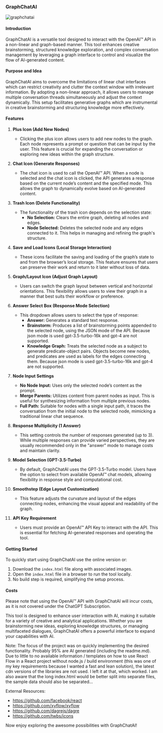 ### GraphChatAI

![graphchatai](https://github.com/florian-kalisch/graphchatai/assets/5501881/1e207b95-ba82-4ad6-9e5d-3f4be1d7a07e)

#### Introduction
GraphChatAI is a versatile tool designed to interact with the OpenAI™ API in a non-linear and graph-based manner. This tool enhances creative brainstorming, structured knowledge exploration, and complex conversation management by leveraging a graph interface to control and visualize the flow of AI-generated content.

#### Purpose and Idea
GraphChatAI aims to overcome the limitations of linear chat interfaces which can restrict creativity and clutter the context window with irrelevant information. By adopting a non-linear approach, it allows users to manage multiple conversation threads simultaneously and adjust the context dynamically. This setup facilitates generative graphs which are instrumental in creative brainstorming and structuring knowledge more effectively.

#### Features

1. **Plus Icon (Add New Nodes)**
   - Clicking the plus icon allows users to add new nodes to the graph. Each node represents a prompt or question that can be input by the user. This feature is crucial for expanding the conversation or exploring new ideas within the graph structure.

2. **Chat Icon (Generate Responses)**
   - The chat icon is used to call the OpenAI™ API. When a node is selected and the chat icon is clicked, the API generates a response based on the current node’s content and the specified mode. This allows the graph to dynamically evolve based on AI-generated content.

3. **Trash Icon (Delete Functionality)**
   - The functionality of the trash icon depends on the selection state:
     - **No Selection:** Clears the entire graph, deleting all nodes and edges.
     - **Node Selected:** Deletes the selected node and any edges connected to it. This helps in managing and refining the graph's structure.

4. **Save and Load Icons (Local Storage Interaction)**
   - These icons facilitate the saving and loading of the graph’s state to and from the browser’s local storage. This feature ensures that users can preserve their work and return to it later without loss of data.

5. **Graph/Layout Icon (Adjust Graph Layout)**
   - Users can switch the graph layout between vertical and horizontal orientations. This flexibility allows users to view their graph in a manner that best suits their workflow or preference.

6. **Answer Select Box (Response Mode Selection)**
   - This dropdown allows users to select the type of response:
     - **Answer:** Generates a standard text response.
     - **Brainstorm:** Produces a list of brainstorming points appended to the selected node, using the JSON mode of the API. Because json mode is used gpt-3.5-turbo-16k and gpt-4 are not supported.
     - **Knowledge Graph:** Treats the selected node as a subject to generate predicate-object pairs. Objects become new nodes, and predicates are used as labels for the edges connecting them.  Because json mode is used gpt-3.5-turbo-16k and gpt-4 are not supported.

7. **Node Input Settings**
   - **No Node Input:** Uses only the selected node’s content as the prompt.
   - **Merge Parents:** Utilizes content from parent nodes as input. This is useful for synthesizing information from multiple previous nodes.
   - **Full Path:** Suitable for nodes with a single input path, it traces the conversation from the initial node to the selected node, mimicking a traditional linear chat sequence.

8. **Response Multiplicity (1 Answer)**
   - This setting controls the number of responses generated (up to 3). While multiple responses can provide varied perspectives, they are usually recommended only in the "answer" mode to manage costs and maintain clarity.

9. **Model Selection (GPT-3.5-Turbo)**
   - By default, GraphChatAI uses the GPT-3.5-Turbo model. Users have the option to select from available OpenAI™ chat models, allowing flexibility in response style and computational cost.

10. **Smoothstep (Edge Layout Customization)**
    - This feature adjusts the curvature and layout of the edges connecting nodes, enhancing the visual appeal and readability of the graph.

11. **API Key Requirement**
    - Users must provide an OpenAI™ API Key to interact with the API. This is essential for fetching AI-generated responses and operating the tool.

#### Getting Started
To quickly start using GraphChatAI use the online version or:
1. Download the `index.html` file along with associated images.
2. Open the `index.html` file in a browser to run the tool locally.
3. No build step is required, simplifying the setup process.

#### Costs
Please note that using the OpenAI™ API with GraphChatAI will incur costs, as it is not covered under the ChatGPT Subscription.

This tool is designed to enhance user interaction with AI, making it suitable for a variety of creative and analytical applications. Whether you are brainstorming new ideas, exploring knowledge structures, or managing multifaceted dialogues, GraphChatAI offers a powerful interface to expand your capabilities with AI.

Note: The focus of the project was on quickly implementing the desired functionality. Probably 95% are AI generated (including the readme.md). Due to little to no available information / templates on how to use React Flow in a React project without node.js / build environment (this was one of my key requirements because I wanted a fast and lean solution), the latest cdn versions of the libraries are not used. I left it at that, which worked. I am also aware that the long index.html would be better split into separate files, the sample data should also be separated...

External Resources:
- https://github.com/facebook/react
- https://github.com/xyflow/xyflow
- https://github.com/dagrejs/dagre
- https://github.com/twbs/icons

Now enjoy exploring the awesome possibilities with GraphChatAI!
